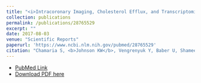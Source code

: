 ```yaml
---
title: "<i>Intracoronary Imaging, Cholesterol Efflux, and Transcriptomics after Intensive Statin Treatment in Diabetes</i>"
collection: publications
permalink: /publications/28765529
excerpt: "" 
date: 2017-08-03
venue: "Scientific Reports"
paperurl: 'https://www.ncbi.nlm.nih.gov/pubmed/28765529'
citation: "Chamaria S, <b>Johnson KW</b>, Vengrenyuk Y, Baber U, Shameer K, Divaraniya AA, Glicksberg BS, Li L, Bhatheja S, Moreno P, Maehara A, Mehran R, Dudley JT, Narula J, Sharma SK, Kini AS. Sci Rep. 2017 Aug 1;7(1):7001. doi: 10.1038/s41598-017-07029-7. PubMed ID: 28765529"
---
```


* [PubMed Link](https://www.ncbi.nlm.nih.gov/pubmed/28765529)
* [Download PDF here](https://kippjohnson.com/files/28765529.pdf)

<script type='text/javascript' src='https://d1bxh8uas1mnw7.cloudfront.net/assets/embed.js'></script>
<div class='altmetric-embed' data-badge-type="medium-donut" data-pmid="28765529" data-hide-no-mentions="true" data-hide-less-than="1" class="altmetric-embed"></div>
